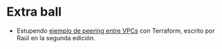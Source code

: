 # Extra ball

* Estupendo [ejemplo de peering entre VPCs](https://github.com/rgc-gh/cloud-computing-vpc-exercise) con Terraform, escrito por Raúl en la segunda edición.
